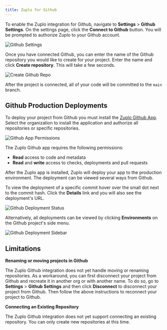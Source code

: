 ```yaml
---
title: Zuplo for Github
---
```


To enable the Zuplo integration for Github, navigate to <SettingsTabIcon /> **Settings** > <GithubIcon /> **Github Settings**. On the settings page, click the **Connect to Github** button. You will be prompted to authorize Zuplo to your Github account.

![Github Settings](../../static/media/github-settings.png)

Once you have connected Github, you can enter the name of the Github repository you would like to create for your project. Enter the name and click **Create repository**. This will take a few seconds.

![Create Github Repo](../../static/media/github-settings-connected.png)

After the project is connected, all of your code will be committed to the `main` branch.

## Github Production Deployments

To deploy your project from Github you must install the [Zuplo Github App](https://github.com/apps/zuplo/installations/new). Select the organization to install the application and authorize all repositories or specific repositories.

![Github App Permissions](../../static/media/github-app-install-perms.png)

The Zuplo Github app requires the following permissions:

- **Read** access to code and metadata
- **Read** and **write** access to checks, deployments and pull requests

After the Zuplo app is installed, Zuplo will deploy your app to the production environment. The deployment can be viewed several ways from Github.

To view the deployment of a specific commit hover over the small dot next to the commit hash. Click the **Details** link and you will also see the deployment's URL.

![Github Deployment Status](../../static/media/github-deployment-succeed.png)

Alternatively, all deployments can be viewed by clicking **Environments** on the Github project's side menu.

![Github Deployment Sidebar](../../static/media/github-project-environments.png)

## Limitations

**Renaming or moving projects in Github**

The Zuplo Github integration does not yet handle moving or renaming repositories. As a workaround, you can first disconnect your project from Github and recreate it in another org or with another name. To do so, go to <SettingsTabIcon /> **Settings** > <GithubIcon /> **Github Settings** and then click **Disconnect** to disconnect your project from Github. Then follow the above instructions to reconnect your project to Github.

**Connecting an Existing Repository**

The Zuplo Github integration does not yet support connecting an existing repository. You can only create new repositories at this time.
